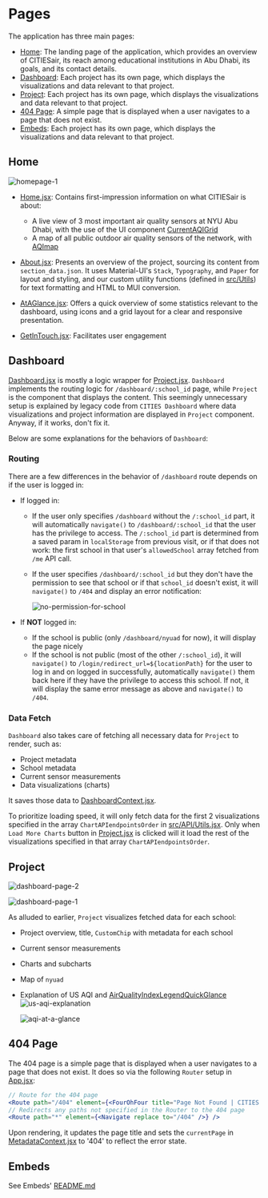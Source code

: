 # Pages

The application has three main pages:
- [Home](#home): The landing page of the application, which provides an overview of CITIESair, its reach among educational institutions in Abu Dhabi, its goals, and its contact details.
- [Dashboard](#dashboard): Each project has its own page, which displays the visualizations and data relevant to that project.
- [Project](#project): Each project has its own page, which displays the visualizations and data relevant to that project.
- [404 Page](#404-page): A simple page that is displayed when a user navigates to a page that does not exist.
- [Embeds](#embeds): Each project has its own page, which displays the visualizations and data relevant to that project.

## Home

![homepage-1](/documentation/home-page-1.png)

- [Home.jsx](./Home/Home.jsx): Contains first-impression information on what CITIESair is about:
  - A live view of 3 most important air quality sensors at NYU Abu Dhabi, with the use of the UI component [CurrentAQIGrid](/src/Components/AirQuality/CurrentAQIGrid.jsx)
  - A map of all public outdoor air quality sensors of the network, with [AQImap](/src/Components/AirQuality/AQImap.jsx)

- [About.jsx]('./Home/About.jsx'): Presents an overview of the project, sourcing its content from `section_data.json`. It uses Material-UI's `Stack`, `Typography`, and `Paper` for layout and styling, and our custom utility functions (defined in [src/Utils](../Utils)) for text formatting and HTML to MUI conversion.

- [AtAGlance.jsx](./Home/AtAGlance.jsx): Offers a quick overview of some statistics relevant to the dashboard, using icons and a grid layout for a clear and responsive presentation.

- [GetInTouch.jsx](./Home/GetInTouch.jsx): Facilitates user engagement

## Dashboard

[Dashboard.jsx](Dashboard.jsx) is mostly a logic wrapper for [Project.jsx](Project.jsx). `Dashboard` implements the routing logic for `/dashboard/:school_id` page, while `Project` is the component that displays the content. This seemingly unnecessary setup is explained by legacy code from `CITIES Dashboard` where data visualizations and project information are displayed in `Project` component. Anyway, if it works, don't fix it.

Below are some explanations for the behaviors of `Dashboard`:

### Routing
There are a few differences in the behavior of `/dashboard` route depends on if the user is logged in:
- If logged in:
  - If the user only specifies `/dashboard` without the `/:school_id` part, it will automatically `navigate()` to `/dashboard/:school_id` that the user has the privilege to access. The `/:school_id` part is determined from a saved param in `localStorage` from previous visit, or if that does not work: the first school in that user's `allowedSchool` array fetched from `/me` API call.
  - If the user specifies `/dashboard/:school_id` but they don't have the permission to see that school or if that `school_id` doesn't exist, it will `navigate()` to `/404` and display an error notification:

    ![no-permission-for-school](/documentation/no-permission-for-school.png)

- If **NOT** logged in:
  - If the school is public (only `/dashboard/nyuad` for now), it will display the page nicely
  - If the school is not public (most of the other `/:school_id`), it will `navigate()` to `/login/redirect_url=${locationPath}` for the user to log in and on logged in successfully, automatically `navigate()` them back here if they have the privilege to access this school. If not, it will display the same error message as above and `navigate()` to `/404`.

### Data Fetch
`Dashboard` also takes care of fetching all necessary data for `Project` to render, such as:
- Project metadata
- School metadata
- Current sensor measurements
- Data visualizations (charts)

It saves those data to [DashboardContext.jsx](/src/ContextProviders/DashboardContext.jsx).

To prioritize loading speed, it will only fetch data for the first 2 visualizations specified in the array `ChartAPIendpointsOrder` in [src/API/Utils.jsx](src/API/Utils.jsx). Only when `Load More Charts` button in [Project.jsx](Project.jsx) is clicked will it load the rest of the visualizations specified in that array `ChartAPIendpointsOrder`.

## Project
![dashboard-page-2](/documentation/dashboard-page-2.png)

![dashboard-page-1](/documentation/dashboard-page-1.png)

As alluded to earlier, `Project` visualizes fetched data for each school:

- Project overview, title, `CustomChip` with metadata for each school
- Current sensor measurements
- Charts and subcharts
- Map of `nyuad`
- Explanation of US AQI and  [AirQualityIndexLegendQuickGlance](/src/Components/AirQuality/AirQualityIndexLegendQuickGlance.jsx)
  ![us-aqi-explanation](/documentation/us-aqi-explanation.png)

  ![aqi-at-a-glance](/documentation/aqi-at-a-glance.png)

## 404 Page

The 404 page is a simple page that is displayed when a user navigates to a page that does not exist. It does so via the following `Router` setup in [App.jsx](../App.jsx):

```jsx
// Route for the 404 page
<Route path="/404" element={<FourOhFour title="Page Not Found | CITIES Dashboard" />} />
// Redirects any paths not specified in the Router to the 404 page
<Route path="*" element={<Navigate replace to="/404" />} /> 
```

Upon rendering, it updates the page title and sets the `currentPage` in [MetadataContext.jsx](/src/ContextProviders/MetadataContext.jsx) to '404' to reflect the error state.

## Embeds

See Embeds' [README.md](./Embeds/README.md)